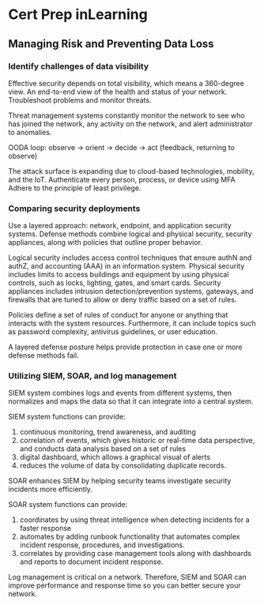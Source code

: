 # Cert Prep inLearning

## Managing Risk and Preventing Data Loss

### Identify challenges of data visibility

Effective security depends on total visibility, which means a 360-degree view. An end-to-end view of the health and status of your network. Troubleshoot problems and monitor threats.

Threat management systems constantly monitor the network to see who has joined the network, any activity on the network, and alert administrator to anomalies.

OODA loop: observe -> orient -> decide -> act (feedback, returning to observe)

The attack surface is expanding due to cloud-based technologies, mobility, and the IoT.
Authenticate every person, process, or device using MFA
Adhere to the principle of least privilege.

### Comparing security deployments

Use a layered approach: network, endpoint, and application security systems.
Defense methods combine logical and physical security, security appliances, along with policies that outline proper behavior.

Logical security includes access control techniques that ensure authN and authZ, and accounting (AAA) in an information system.
Physical security includes limits to access buildings and equipment by using physical controls, such as locks, lighting, gates, and smart cards.
Security appliances includes intrusion detection/prevention systems, gateways, and firewalls that are tuned to allow or deny traffic based on a set of rules.

Policies define a set of rules of conduct for anyone or anything that interacts with the system resources. Furthermore, it can include topics such as password complexity, antivirus guidelines, or user education.

A layered defense posture helps provide protection in case one or more defense methods fail.

### Utilizing SIEM, SOAR, and log management

SIEM system combines logs and events from different systems, then normalizes and maps the data so that it can integrate into a central system.

SIEM system functions can provide:

1. continuous monitoring, trend awareness, and auditing
2. correlation of events, which gives historic or real-time data perspective, and conducts data analysis based on a set of rules
3. digital dashboard, which allows a graphical visual of alerts
4. reduces the volume of data by consolidating duplicate records.

SOAR enhances SIEM by helping security teams investigate security incidents more efficiently.

SOAR system functions can provide:

1. coordinates by using threat intelligence when detecting incidents for a faster response
2. automates by adding runbook functionality that automates complex incident response, procedures, and investigations.
3. correlates by providing case management tools along with dashboards and reports to document incident response.

Log management is critical on a network. Therefore, SIEM and SOAR can improve performance and response time so you can better secure your network.